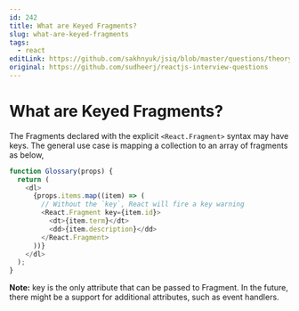 ```yaml
---
id: 242
title: What are Keyed Fragments?
slug: what-are-keyed-fragments
tags:
  - react
editLink: https://github.com/sakhnyuk/jsiq/blob/master/questions/theory/react/242.md
original: https://github.com/sudheerj/reactjs-interview-questions
---
```


# What are Keyed Fragments?

The Fragments declared with the explicit `<React.Fragment>` syntax may have keys. The general use case is mapping a collection to an array of fragments as below,

```javascript
function Glossary(props) {
  return (
    <dl>
      {props.items.map((item) => (
        // Without the `key`, React will fire a key warning
        <React.Fragment key={item.id}>
          <dt>{item.term}</dt>
          <dd>{item.description}</dd>
        </React.Fragment>
      ))}
    </dl>
  );
}
```

**Note:** key is the only attribute that can be passed to Fragment. In the future, there might be a support for additional attributes, such as event handlers.